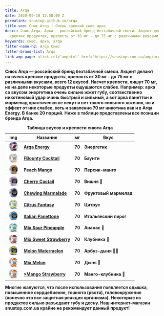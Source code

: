 ```yaml
---
title: Arqa
date: 2020-09-10 12:58:00 Z
permalink: snustop.github.io/arqa
title-seo: Снюс Arqa | Очень крепкий снюс арка
descr: Снюс Arqa. Арка — российский бренд безтабачной смеси. Акцент делают на очень
  крепких продуктах, крепость от 30 мг - до 75 мг с различными вкусами.
keywords: снюс, арка, arqa
filter-name-h2: Arqa Снюс
filter-brand-list: Arqa
link-amp-page: <link rel="amphtml" href="https://snustop.com.ua/amp/arqa">
---
```


<b>Снюс Arqa — российский бренд безтабачной смеси. Акцент делают на очень крепкие продукты, крепость от <b>30 мг - до 75 мг</b> с различными вкусами, всего 12 вкусоd. Насчет крепости, пишут 70 мг, но на деле некоторые продукты ощущаются слабее. Например: арка со вкусом энергетика очень сильно жжет губу, соотвественно никотиновый удар очень быстрый и сильный, а вот арка панеттон и мармелад практически не пекут и нет такого сильного жжения, но и эффект от них слабее, хоть и заявленно 70 мг никотина как и в Arqa Energy. В банке <b>20 порций</b>. Ниже в таблице представлены все позиции бренда Arqa.

<table class="table table-sm">
	<caption>Таблица вкусов и крепости снюса Arqa</caption>
	<thead>
		<tr>
			<th scope="col">img</th>
			<th scope="col">Название</th>
			<th scope="col">мг</th>
			<th scope="col">Вкус</th>
		</tr>
	</thead>
	<tbody>
		<tr>
			<td><a href="/arqa-cold-energy"><img style="width: 40px" src="/img/products/arqa/arqa-cold-energy.jpg" alt="Arqa Cold Energy"></a></td>
			<td><a href="/arqa-cold-energy">Arqa Energy</a></td>
			<td>70</td>
			<td>Энергетик</td>
		</tr>
		<tr>
			<td><a href="/arqa-bounty-cocktail"><img style="width: 40px" src="img/products/arqa/arqa-bounty.jpg" alt="Arqa Bounty Cocktail"></a></td>
			<td><a href="/arqa-bounty-cocktail">FBounty Cocktail</a></td>
			<td>70</td>
			<td>Баунти</td>
		</tr>
		<tr>
			<td><a href="/arqa-peach-mango"><img style="width: 40px" src="/img/products/arqa/arqa-peach-mango.jpg" alt="Arqa Peach Mango"></a></td>
			<td><a href="/arqa-peach-mango">Peach Mango</a></td>
			<td>70</td>
			<td>Персик-манго</td>
		</tr>
		<tr>
			<td><a href="/arqa-cherry-coctail"><img style="width: 40px" src="/img/products/arqa/arqa-cherry-cocktail.jpg" alt="Arqa Cherry Coctail"></a></td>
			<td><a href="/arqa-cherry-coctail">Cherry Coctail</a></td>
			<td>70</td>
			<td>Вишня 🍒</td>
		</tr>
		<tr>
			<td><a href="/arqa-chewing-marmalade"><img style="width: 40px" src="/img/products/arqa/arqa-chewing-marmalade.jpg" alt="Arqa Chewing Marmalade"></a></td>
			<td><a href="/arqa-chewing-marmalade">Chewing Marmalade</a></td>
			<td>70</td>
			<td>Фруктовый мармелад</td>
		</tr>
		<tr>
			<td><a href="/arqa-citrus-fantasy"><img style="width: 40px" src="/img/products/arqa/arqa-fantasy.jpg" alt="Arqa Citrus Fantasy"></a></td>
			<td><a href="/arqa-citrus-fantasy">Citrus Fantasy</a></td>
			<td>70</td>
			<td>Цитрус</td>
		</tr>
		<tr>
			<td><a href="/arqa-italian-panettone"><img style="width: 40px" src="/img/products/arqa/arqa-italian-panettone.jpg" alt="Arqa Italian Panettone"></a></td>
			<td><a href="/arqa-italian-panettone">Italian Panettone</a></td>
			<td>70</td>
			<td>Итальянский пирог</td>
		</tr>
		<tr>
			<td><a href="/arqa-mix-sour-pineapple"><img style="width: 40px" src="/img/products/arqa/arqa-pineapple.jpg" alt="Arqa Mix Sour Pineapple"></a></td>
			<td><a href="/arqa-mix-sour-pineapple">Mix Sour Pineapple</a></td>
			<td>70</td>
			<td>Ананас 🍍</td>
		</tr>
		<tr>
			<td><a href="/arqa-mix-sweet-strawberry"><img style="width: 40px" src="/img/products/arqa/arqa-strawberry.jpg" alt="Arqa Mix Sweet Strawberry"></a></td>
			<td><a href="/arqa-mix-sweet-strawberry">Mix Sweet Strawberry</a></td>
			<td>70</td>
			<td>Клубника 🍓</td>
		</tr>
		<tr>
			<td><a href="/arqa-melon-watermelon"><img style="width: 40px" src="/img/products/arqa/arqa-melon-watermelon.jpg" alt="ARQA Melon Watermelon"></a></td>
			<td><a href="/arqa-melon-watermelon">Melon Watermelon</a></td>
			<td>70</td>
			<td>Арбуз-дыня 🍉🍈</td>
		</tr>
		<tr>
			<td><a href="/arqa-mix-cold-melon"><img style="width: 40px" src="/img/products/arqa/arqa-melon.jpg" alt="ARQA Mix Melon"></a></td>
			<td><a href="/arqa-mix-cold-melon">Mix Melon</a></td>
			<td>70</td>
			<td>Дыня 🍈</td>
		</tr>
		<tr>
			<td><a href="/arqa-mango-strawberry"><img style="width: 40px" src="img/products/arqa/arqa-melon.jpg" alt="ARQA Mango Strawberry"></a></td>
			<td><a href="/arqa-mango-strawberry">>Mango Strawberry</a></td>
			<td>70</td>
			<td>Манго-клубника 🍓</td>
		</tr>
	</tbody>
</table>

Многие жалуются, что после использования появляется одышка, повышенное сердцебиение, тошнота (рвота), головокружение (конечно это все защитная реакция организма). Некоторые из продуктов сильно разъедают губу и десну. Наш интернет-магазин snustop.com.ua крайне не рекомендует данный продукт!